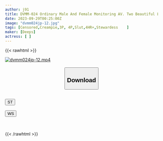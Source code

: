 ```yaml
---
author: j91
title: DVMM-024 Ordinary Male And Female Monitoring AV. Two Beautiful Legged Cabin Attendants And Best Friends Try Their First 5-point Erotic Attack! While Being Tongue-tied, Both Nipples Are Teased And The Testicles Are Rubbed To Stop The Pre-cum From Dripping! The CAs, Whose Slutty Hearts Have Sprouted From The Reaction Of The Writhing Man, Pull Out The Small Fry's Cock One After Another! 10 Dicks...
date: 2023-09-29T00:25:00Z
image: "dvmm024jp-12.jpg"
tags: [Censored,Creampie,3P, 4P,Slut,4HR+,Stewardess	]
maker: [Deeps]
actress: [ ]
---
```



{{< rawhtml >}}

<div class="video" data-videoid="rK4bqprGqQSbBQX">
    <a href="javascript:;">
        <img src="https://my.j91.asia/posts/dvmm024jp-12/dvmm024jp-12.jpg" width="WIDTH" height="HEIGHT" alt="dvmm024jp-12.mp4" loading="lazy">
    </a>
</div>

<script type="text/javascript" src="https://j91.asia/asset/on-demand-st.js"></script>

<br>
  <link rel="stylesheet" href="https://j91.asia/asset/bs5.css">
  
  <center>
  <button class="btn btn-primary" type="button" data-bs-toggle="collapse" data-bs-target=".multi-collapse" aria-expanded="false" aria-controls="multiCollapseExample1 multiCollapseExample2"><h2>Download</h2></button></center>
</p>
<div class="row">
  <div class="col">
    <div class="collapse multi-collapse" id="multiCollapseExample1">
      <div class="card card-body">
	      	      <br>
<div class="buttons">  
<a href="https://streamtape.to/v/rK4bqprGqQSbBQX"><button class="btn-hover color-3"><i class="fa fa-download"></i> ST</button></a></div>
    </div>
  </div>
</div>
  <div class="col">
    <div class="collapse multi-collapse" id="multiCollapseExample2">
      <div class="card card-body">
	      <br>
<div class="buttons">
    <a href="https://wolfstream.tv/7rfz5gsb8gec"><button class="btn-hover color-9"><i class="fa fa-download"></i> WS</button></a></div>
<br><br>
      </div>
    </div>
  </div>
</div>

{{< /rawhtml >}}
